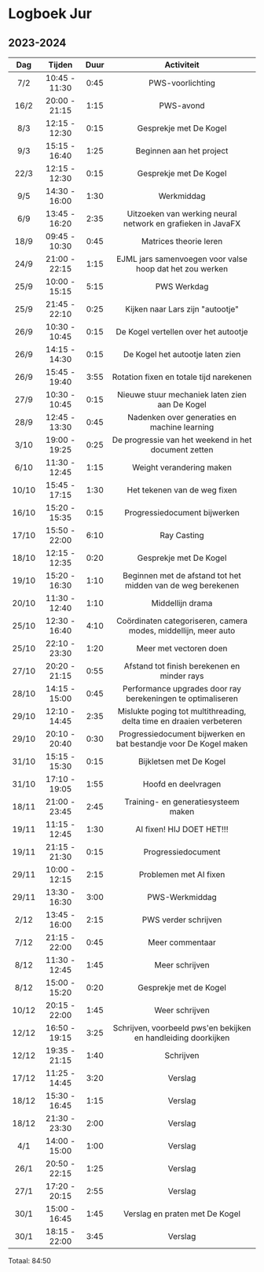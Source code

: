 # Logboek Jur

## 2023-2024

|  Dag  |    Tijden     | Duur |                              Activiteit                              |
|:-----:|:-------------:|:----:|:--------------------------------------------------------------------:|
|  7/2  | 10:45 - 11:30 | 0:45 |                           PWS-voorlichting                           |
| 16/2  | 20:00 - 21:15 | 1:15 |                              PWS-avond                               |
|  8/3  | 12:15 - 12:30 | 0:15 |                        Gesprekje met De Kogel                        |
|  9/3  | 15:15 - 16:40 | 1:25 |                       Beginnen aan het project                       |
| 22/3  | 12:15 - 12:30 | 0:15 |                        Gesprekje met De Kogel                        |
|  9/5  | 14:30 - 16:00 | 1:30 |                              Werkmiddag                              |
|  6/9  | 13:45 - 16:20 | 2:35 |     Uitzoeken van werking neural network en grafieken in JavaFX      |
| 18/9  | 09:45 - 10:30 | 0:45 |                        Matrices theorie leren                        |
| 24/9  | 21:00 - 22:15 | 1:15 |       EJML jars samenvoegen voor valse hoop dat het zou werken       |
| 25/9  | 10:00 - 15:15 | 5:15 |                             PWS Werkdag                              |
| 25/9  | 21:45 - 22:10 | 0:25 |                   Kijken naar Lars zijn "autootje"                   |
| 26/9  | 10:30 - 10:45 | 0:15 |                 De Kogel vertellen over het autootje                 |
| 26/9  | 14:15 - 14:30 | 0:15 |                   De Kogel het autootje laten zien                   |
| 26/9  | 15:45 - 19:40 | 3:55 |               Rotation fixen en totale tijd narekenen                |
| 27/9  | 10:30 - 10:45 | 0:15 |            Nieuwe stuur mechaniek laten zien aan De Kogel            |
| 28/9  | 12:45 - 13:30 | 0:45 |             Nadenken over generaties en machine learning             |
| 3/10  | 19:00 - 19:25 | 0:25 |         De progressie van het weekend in het document zetten         |
| 6/10  | 11:30 - 12:45 | 1:15 |                       Weight verandering maken                       |
| 10/10 | 15:45 - 17:15 | 1:30 |                     Het tekenen van de weg fixen                     |
| 16/10 | 15:20 - 15:35 | 0:15 |                     Progressiedocument bijwerken                     |
| 17/10 | 15:50 - 22:00 | 6:10 |                             Ray Casting                              |
| 18/10 | 12:15 - 12:35 | 0:20 |                        Gesprekje met De Kogel                        |
| 19/10 | 15:20 - 16:30 | 1:10 |     Beginnen met de afstand tot het midden van de weg berekenen      |
| 20/10 | 11:30 - 12:40 | 1:10 |                           Middellijn drama                           |
| 25/10 | 12:30 - 16:40 | 4:10 |    Coördinaten categoriseren, camera modes, middellijn, meer auto    |
| 25/10 | 22:10 - 23:30 | 1:20 |                        Meer met vectoren doen                        |
| 27/10 | 20:20 - 21:15 | 0:55 |             Afstand tot finish berekenen en minder rays              |
| 28/10 | 14:15 - 15:00 | 0:45 |     Performance upgrades door ray berekeningen te optimaliseren      |
| 29/10 | 12:10 - 14:45 | 2:35 | Mislukte poging tot multithreading, delta time en draaien verbeteren |
| 29/10 | 20:10 - 20:40 | 0:30 |  Progressiedocument bijwerken en bat bestandje voor De Kogel maken   |
| 31/10 | 15:15 - 15:30 | 0:15 |                       Bijkletsen met De Kogel                        |
| 31/10 | 17:10 - 19:05 | 1:55 |                         Hoofd en deelvragen                          |
| 18/11 | 21:00 - 23:45 | 2:45 |                 Training- en generatiesysteem maken                  |
| 19/11 | 11:15 - 12:45 | 1:30 |                      AI fixen! HIJ DOET HET!!!                       |
| 19/11 | 21:15 - 21:30 | 0:15 |                          Progressiedocument                          |
| 29/11 | 10:00 - 12:15 | 2:15 |                        Problemen met AI fixen                        |
| 29/11 | 13:30 - 16:30 | 3:00 |                            PWS-Werkmiddag                            |
| 2/12  | 13:45 - 16:00 | 2:15 |                         PWS verder schrijven                         |
| 7/12  | 21:15 - 22:00 | 0:45 |                           Meer commentaar                            |
| 8/12  | 11:30 - 12:45 | 1:45 |                            Meer schrijven                            |
| 8/12  | 15:00 - 15:20 | 0:20 |                        Gesprekje met de Kogel                        |
| 10/12 | 20:15 - 22:00 | 1:45 |                            Weer schrijven                            |
| 12/12 | 16:50 - 19:15 | 3:25 |    Schrijven, voorbeeld pws'en bekijken en handleiding doorkijken    |
| 12/12 | 19:35 - 21:15 | 1:40 |                              Schrijven                               |
| 17/12 | 11:25 - 14:45 | 3:20 |                               Verslag                                |
| 18/12 | 15:30 - 16:45 | 1:15 |                               Verslag                                |
| 18/12 | 21:30 - 23:30 | 2:00 |                               Verslag                                |
|  4/1  | 14:00 - 15:00 | 1:00 |                               Verslag                                |
| 26/1  | 20:50 - 22:15 | 1:25 |                               Verslag                                |
| 27/1  | 17:20 - 20:15 | 2:55 |                               Verslag                                |
| 30/1  | 15:00 - 16:45 | 1:45 |                    Verslag en praten met De Kogel                    |
| 30/1  | 18:15 - 22:00 | 3:45 |                               Verslag                                |

Totaal: 84:50